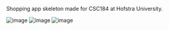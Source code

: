 Shopping app skeleton made for CSC184 at Hofstra University.

![image](https://github.com/bnorum/shoppingapp/assets/115905633/ba9c7bf6-de6d-45df-aeb6-dae0b16c87f1)
![image](https://github.com/bnorum/shoppingapp/assets/115905633/84839d73-d54a-42e7-b259-210facda5743)
![image](https://github.com/bnorum/shoppingapp/assets/115905633/d744feea-db2d-422a-ae52-708fd4344b4e)

